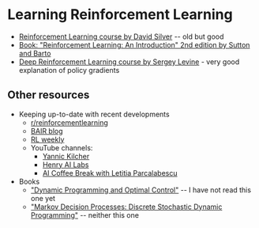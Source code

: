 # Learning Reinforcement Learning

* [Reinforcement Learning course by David Silver](https://www.davidsilver.uk/teaching/) -- old but good
* [Book: "Reinforcement Learning: An Introduction" 2nd edition by Sutton and Barto](http://incompleteideas.net/book/the-book.html)
* [Deep Reinforcement Learning course by Sergey Levine](http://rail.eecs.berkeley.edu/deeprlcourse/) - very good explanation of policy gradients

## Other resources

* Keeping up-to-date with recent developments
  * [r/reinforcementlearning](https://www.reddit.com/r/reinforcementlearning/)
  * [BAIR blog](https://bair.berkeley.edu/blog/?refresh=1)
  * [RL weekly](https://www.endtoend.ai/rl-weekly)
  * YouTube channels:
    * [Yannic Kilcher](https://www.youtube.com/c/YannicKilcher/videos)
    * [Henry AI Labs](https://www.youtube.com/channel/UCHB9VepY6kYvZjj0Bgxnpbw)
    * [AI Coffee Break with Letitia Parcalabescu](https://www.youtube.com/c/AICoffeeBreakwithLetitiaParcalabescu/featured)
* Books
  * ["Dynamic Programming and Optimal Control"](http://www.athenasc.com/dpbook.html) -- I have not read this one yet
  * ["Markov Decision Processes: Discrete Stochastic Dynamic Programming"](https://www.wiley.com/en-us/Markov+Decision+Processes%3A+Discrete+Stochastic+Dynamic+Programming-p-9780471727828) -- neither this one
